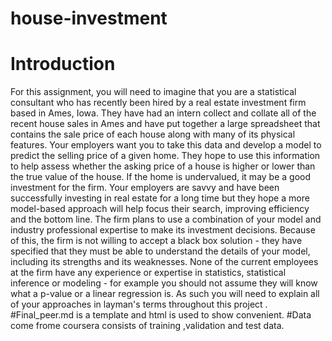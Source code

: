 # house-investment
# Introduction
For this assignment, you will need to imagine that you are a statistical consultant who has recently been hired by a real estate investment firm based in Ames, Iowa. They have had an intern collect and collate all of the recent house sales in Ames and have put together a large spreadsheet that contains the sale price of each house along with many of its physical features. Your employers want you to take this data and develop a model to predict the selling price of a given home. They hope to use this information to help assess whether the asking price of a house is higher or lower than the true value of the house. If the home is undervalued, it may be a good investment for the firm.
Your employers are savvy and have been successfully investing in real estate for a long time but they hope a more model-based approach will help focus their search, improving efficiency and the bottom line. The firm plans to use a combination of your model and industry professional expertise to make its investment decisions. Because of this, the firm is not willing to accept a black box solution - they have specified that they must be able to understand the details of your model, including its strengths and its weaknesses. None of the current employees at the firm have any experience or expertise in statistics, statistical inference or modeling - for example you should not assume they will know what a p-value or a linear regression is. As such you will need to explain all of your approaches in layman's terms throughout this project
.
#Final_peer.md is a template and html is used to show convenient.
#Data come frome coursera consists of training ,validation and test data.